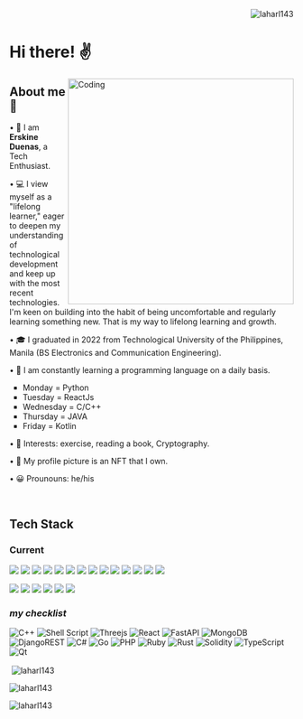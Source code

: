 <p align="right"> <img src="https://komarev.com/ghpvc/?username=laharl143&label=Profile%20views&color=0e75b6&style=flat" alt="laharl143" /> </p>
<h1 align="left">Hi there! ✌</h1>

<img align="right" alt="Coding" width="400" src="https://media1.giphy.com/media/5eLDrEaRGHegx2FeF2/giphy.gif?cid=ecf05e47wp91l6wds6rlx7p3674si5t3x4a1s3vo6j9nqnbe&rid=giphy.gif&ct=s">

<h2>About me 👦</h2>
<p>• 👀 I am <strong>Erskine Duenas</strong>, a Tech Enthusiast. </p>
<p>• 💻 I view myself as a "lifelong learner," eager to deepen my understanding of technological development and keep up with the most recent technologies. I'm keen on building into the habit of being uncomfortable and regularly learning something new. That is my way to lifelong learning and growth. </p>
<p>• 🎓 I graduated in 2022 from Technological University of the Philippines, Manila (BS Electronics and Communication Engineering).</p>
<p>• 🌱 I am constantly learning a programming language on a daily basis.</p>
<ul type="square">
<li>Monday = Python</li>
<li>Tuesday = ReactJs</li>
<li>Wednesday = C/C++</li>
<li>Thursday = JAVA</li>
<li>Friday = Kotlin</li>
</ul>
<p>• 📌 Interests: exercise, reading a book, Cryptography.</p>
<!--<p>• 💼 As a freelancer, I'm currently working on a web3/blockchain company called DRDC(https://wearedrdc.io/). -->
<p>• 🐒 My profile picture is an NFT that I own.</p>
<p>• 😀 Prounouns: he/his</p>


<!---
laharl143/laharl143 is a ✨ special ✨ repository because its `README.md` (this file) appears on your GitHub profile.
You can click the Preview link to take a look at your changes.
--->
<br>
<h2>Tech Stack</h2>
<h3>Current</h3>

<p align="left">

<img src="https://img.shields.io/badge/html5-%23E34F26.svg?style=for-the-badge&logo=html5&logoColor=white"> 
<img src="https://img.shields.io/badge/css3-%231572B6.svg?style=for-the-badge&logo=css3&logoColor=white">  
<img src="https://img.shields.io/badge/bootstrap-%23563D7C.svg?style=for-the-badge&logo=bootstrap&logoColor=white"> 
<img src="https://img.shields.io/badge/github-%23121011.svg?style=for-the-badge&logo=github&logoColor=white"> 
<img src="https://img.shields.io/badge/git-%23F05033.svg?style=for-the-badge&logo=git&logoColor=white"> 
<img src="https://img.shields.io/badge/gitlab-%23181717.svg?style=for-the-badge&logo=gitlab&logoColor=white"> 
<img src="https://img.shields.io/badge/mysql-%2300f.svg?style=for-the-badge&logo=mysql&logoColor=white"> 
<img src="https://img.shields.io/badge/javascript-%23323330.svg?style=for-the-badge&logo=javascript&logoColor=%23F7DF1E"> 
<img src="https://img.shields.io/badge/OCTAVE-darkblue?style=for-the-badge&logo=octave&logoColor=fcd683"> 
<img src="https://img.shields.io/badge/python-3670A0?style=for-the-badge&logo=python&logoColor=ffdd54"> 
<img src="https://img.shields.io/badge/Visual%20Studio%20Code-0078d7.svg?style=for-the-badge&logo=visual-studio-code&logoColor=white">
<img src="https://img.shields.io/badge/jquery-%230769AD.svg?style=for-the-badge&logo=jquery&logoColor=white">
<img src="https://img.shields.io/badge/node.js-6DA55F?style=for-the-badge&logo=node.js&logoColor=white">
<img src="https://img.shields.io/badge/express.js-%23404d59.svg?style=for-the-badge&logo=express&logoColor=%2361DAFB">

</p>

<p align="left">
<img src="https://img.shields.io/badge/adobe-%23FF0000.svg?style=for-the-badge&logo=adobe&logoColor=white"> 
<img src="https://img.shields.io/badge/adobe%20photoshop-%2331A8FF.svg?style=for-the-badge&logo=adobe%20photoshop&logoColor=white"> 
<img src="https://img.shields.io/badge/Adobe%20After%20Effects-9999FF.svg?style=for-the-badge&logo=Adobe%20After%20Effects&logoColor=white"> 
<img src="https://img.shields.io/badge/adobe%20illustrator-%23FF9A00.svg?style=for-the-badge&logo=adobe%20illustrator&logoColor=white"> 
<img src="https://img.shields.io/badge/Adobe%20Lightroom-31A8FF.svg?style=for-the-badge&logo=Adobe%20Lightroom&logoColor=white"> 
<img src="https://img.shields.io/badge/Adobe%20Premiere%20Pro-9999FF.svg?style=for-the-badge&logo=Adobe%20Premiere%20Pro&logoColor=white"> 

</p>


<h3><em>my checklist</em></h3>

<p align="left">

![C++](https://img.shields.io/badge/c++-%2300599C.svg?style=for-the-badge&logo=c%2B%2B&logoColor=white)
![Shell Script](https://img.shields.io/badge/shell_script-%23121011.svg?style=for-the-badge&logo=gnu-bash&logoColor=white)
![Threejs](https://img.shields.io/badge/threejs-black?style=for-the-badge&logo=three.js&logoColor=white)
![React](https://img.shields.io/badge/react-%2320232a.svg?style=for-the-badge&logo=react&logoColor=%2361DAFB)
![FastAPI](https://img.shields.io/badge/FastAPI-005571?style=for-the-badge&logo=fastapi)
![MongoDB](https://img.shields.io/badge/MongoDB-%234ea94b.svg?style=for-the-badge&logo=mongodb&logoColor=white)
![DjangoREST](https://img.shields.io/badge/DJANGO-REST-ff1709?style=for-the-badge&logo=django&logoColor=white&color=ff1709&labelColor=gray)
![C#](https://img.shields.io/badge/c%23-%23239120.svg?style=for-the-badge&logo=c-sharp&logoColor=white)
![Go](https://img.shields.io/badge/go-%2300ADD8.svg?style=for-the-badge&logo=go&logoColor=white)
![PHP](https://img.shields.io/badge/php-%23777BB4.svg?style=for-the-badge&logo=php&logoColor=white)
![Ruby](https://img.shields.io/badge/ruby-%23CC342D.svg?style=for-the-badge&logo=ruby&logoColor=white)
![Rust](https://img.shields.io/badge/rust-%23000000.svg?style=for-the-badge&logo=rust&logoColor=white)
![Solidity](https://img.shields.io/badge/Solidity-%23363636.svg?style=for-the-badge&logo=solidity&logoColor=white)
![TypeScript](https://img.shields.io/badge/typescript-%23007ACC.svg?style=for-the-badge&logo=typescript&logoColor=white)
![Qt](https://img.shields.io/badge/Qt-%23217346.svg?style=for-the-badge&logo=Qt&logoColor=white)

</p>





<p>&nbsp;<img align="center" src="https://github-readme-stats.vercel.app/api?username=laharl143&show_icons=true&locale=en" alt="laharl143" /></p>

<p><img align="center" src="https://github-readme-streak-stats.herokuapp.com/?user=laharl143&" alt="laharl143" /></p>

<p><img align="left" src="https://github-readme-stats.vercel.app/api/top-langs?username=laharl143&show_icons=true&locale=en&layout=compact" alt="laharl143" /></p>

<!---------------
<p align="left"> <a href="https://github.com/ryo-ma/github-profile-trophy"><img src="https://github-profile-trophy.vercel.app/?username=laharl143" alt="laharl143" /></a> </p>
---------------->
